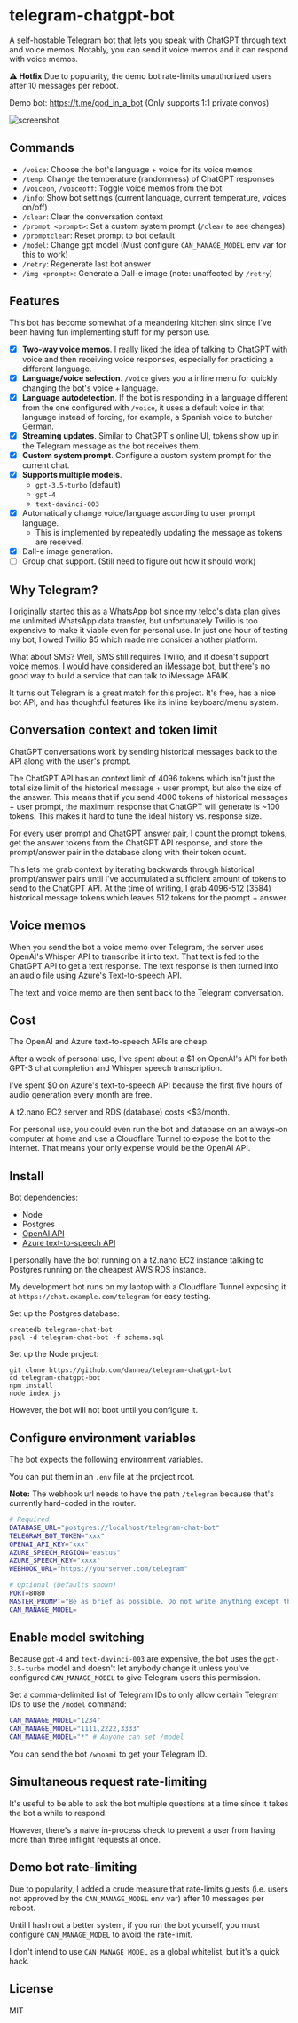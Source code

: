 # telegram-chatgpt-bot

A self-hostable Telegram bot that lets you speak with ChatGPT through text and voice memos. Notably, you can send it voice memos and it can respond with voice memos.

**️⚠ Hotfix** Due to popularity, the demo bot rate-limits unauthorized users after 10 messages per reboot.

Demo bot: <https://t.me/god_in_a_bot> (Only supports 1:1 private convos)

![screenshot](demo.png)

## Commands

-   `/voice`: Choose the bot's language + voice for its voice memos
-   `/temp`: Change the temperature (randomness) of ChatGPT responses
-   `/voiceon`, `/voiceoff`: Toggle voice memos from the bot
-   `/info`: Show bot settings (current language, current temperature, voices on/off)
-   `/clear`: Clear the conversation context
-   `/prompt <prompt>`: Set a custom system prompt (`/clear` to see changes)
-   `/promptclear`: Reset prompt to bot default
-   `/model`: Change gpt model (Must configure `CAN_MANAGE_MODEL` env var for this to work)
-   `/retry`: Regenerate last bot answer
-   `/img <prompt>`: Generate a Dall-e image (note: unaffected by `/retry`)

## Features

This bot has become somewhat of a meandering kitchen sink since I've been having fun implementing stuff for my person use.

-   [x] **Two-way voice memos**. I really liked the idea of talking to ChatGPT with voice and then receiving voice responses, especially for practicing a different language.
-   [x] **Language/voice selection**. `/voice` gives you a inline menu for quickly changing the bot's voice + language.
-   [x] **Language autodetection**. If the bot is responding in a language different from the one configured with `/voice`, it uses a default voice in that language instead of forcing, for example, a Spanish voice to butcher German.
-   [x] **Streaming updates**. Similar to ChatGPT's online UI, tokens show up in the Telegram message as the bot receives them.
-   [x] **Custom system prompt**. Configure a custom system prompt for the current chat.
-   [x] **Supports multiple models**.
    -   `gpt-3.5-turbo` (default)
    -   `gpt-4`
    -   `text-davinci-003`
-   [x] Automatically change voice/language according to user prompt language.
    -   This is implemented by repeatedly updating the message as tokens are received.
-   [x] Dall-e image generation.
-   [ ] Group chat support. (Still need to figure out how it should work)

## Why Telegram?

I originally started this as a WhatsApp bot since my telco's data plan gives me unlimited WhatsApp data transfer, but unfortunately Twilio is too expensive to make it viable even for personal use. In just one hour of testing my bot, I owed Twilio $5 which made me consider another platform.

What about SMS? Well, SMS still requires Twilio, and it doesn't support voice memos. I would have considered an iMessage bot, but there's no good way to build a service that can talk to iMessage AFAIK.

It turns out Telegram is a great match for this project. It's free, has a nice bot API, and has thoughtful features like its inline keyboard/menu system.

## Conversation context and token limit

ChatGPT conversations work by sending historical messages back to the API along with the user's prompt.

The ChatGPT API has an context limit of 4096 tokens which isn't just the total size limit of the historical message + user prompt, but also the size of the answer. This means that if you send 4000 tokens of historical messages + user prompt, the maximum response that ChatGPT will generate is ~100 tokens. This makes it hard to tune the ideal history vs. response size.

For every user prompt and ChatGPT answer pair, I count the prompt tokens, get the answer tokens from the ChatGPT API response, and store the prompt/answer pair in the database along with their token count.

This lets me grab context by iterating backwards through historical prompt/answer pairs until I've accumulated a sufficient amount of tokens to send to the ChatGPT API. At the time of writing, I grab 4096-512 (3584) historical message tokens which leaves 512 tokens for the prompt + answer.

## Voice memos

When you send the bot a voice memo over Telegram, the server uses OpenAI's Whisper API to transcribe it into
text. That text is fed to the ChatGPT API to get a text response. The text response is then
turned into an audio file using Azure's Text-to-speech API.

The text and voice memo are then sent back to the Telegram conversation.

## Cost

The OpenAI and Azure text-to-speech APIs are cheap.

After a week of personal use, I've spent about a $1 on OpenAI's API for both GPT-3 chat completion and Whisper speech transcription.

I've spent $0 on Azure's text-to-speech API because the first five hours of audio generation every month are free.

A t2.nano EC2 server and RDS (database) costs <$3/month.

For personal use, you could even run the bot and database on an always-on computer at home and use a Cloudflare Tunnel to expose the bot to the internet. That means your only expense would be the OpenAI API.

## Install

Bot dependencies:

-   Node
-   Postgres
-   [OpenAI API](https://platform.openai.com/overview)
-   [Azure text-to-speech API](https://azure.microsoft.com/en-us/products/cognitive-services/text-to-speech/)

I personally have the bot running on a t2.nano EC2 instance talking to Postgres running on the cheapest AWS RDS instance.

My development bot runs on my laptop with a Cloudflare Tunnel exposing it at `https://chat.example.com/telegram` for easy testing.

Set up the Postgres database:

```
createdb telegram-chat-bot
psql -d telegram-chat-bot -f schema.sql
```

Set up the Node project:

```
git clone https://github.com/danneu/telegram-chatgpt-bot
cd telegram-chatgpt-bot
npm install
node index.js
```

However, the bot will not boot until you configure it.

## Configure environment variables

The bot expects the following environment variables.

You can put them in an `.env` file at the project root.

**Note:** The webhook url needs to have the path `/telegram` because that's currently hard-coded in the router.

```bash
# Required
DATABASE_URL="postgres://localhost/telegram-chat-bot"
TELEGRAM_BOT_TOKEN="xxx"
OPENAI_API_KEY="xxx"
AZURE_SPEECH_REGION="eastus"
AZURE_SPEECH_KEY="xxxx"
WEBHOOK_URL="https://yourserver.com/telegram"

# Optional (Defaults shown)
PORT=8080
MASTER_PROMPT="Be as brief as possible. Do not write anything except the answer to the question. For example, do not say that you don't have an opinion on something nor that there are many answers to a question. Instead, choose a random believable answer."
CAN_MANAGE_MODEL=
```

## Enable model switching

Because `gpt-4` and `text-davinci-003` are expensive, the bot uses the `gpt-3.5-turbo` model and doesn't let anybody change it unless you've configured `CAN_MANAGE_MODEL` to give Telegram users this permission.

Set a comma-delimited list of Telegram IDs to only allow certain Telegram IDs to use the `/model` command:

```bash
CAN_MANAGE_MODEL="1234"
CAN_MANAGE_MODEL="1111,2222,3333"
CAN_MANAGE_MODEL="*" # Anyone can set /model
```

You can send the bot `/whoami` to get your Telegram ID.

## Simultaneous request rate-limiting

It's useful to be able to ask the bot multiple questions at a time since it takes the bot a while to respond.

However, there's a naive in-process check to prevent a user from having more than three inflight requests at once.

## Demo bot rate-limiting

Due to popularity, I added a crude measure that rate-limits guests (i.e. users not approved by the `CAN_MANAGE_MODEL` env var) after 10 messages per reboot.

Until I hash out a better system, if you run the bot yourself, you must configure `CAN_MANAGE_MODEL` to avoid the rate-limit.

I don't intend to use `CAN_MANAGE_MODEL` as a global whitelist, but it's a quick hack.

## License

MIT
